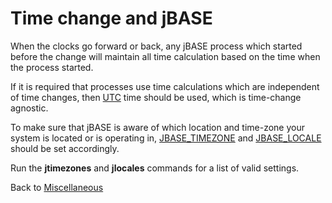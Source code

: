 # Time change and jBASE

<PageHeader />

When the clocks go forward or back, any jBASE process which started before the change will maintain all time calculation based on the time when the process started.

If it is required that processes use time calculations which are independent of time changes, then [UTC](./../../indexes/universal-coordinated-time/README.md) time should be used, which is time-change agnostic.

To make sure that jBASE is aware of which location and time-zone your system is located or is operating in, [JBASE_TIMEZONE](./../../environment-variables/jbase_timezone/README.md) and [JBASE_LOCALE](./../../environment-variables/jbase_locale/README.md) should be set accordingly.  

Run the **jtimezones** and **jlocales** commands for a list of valid settings.

Back to [Miscellaneous](./../README.md)

<PageFooter />
